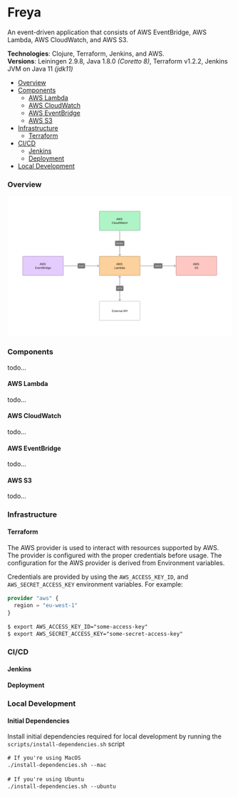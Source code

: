 # Freya 

An event-driven application that consists of AWS EventBridge, AWS Lambda, AWS CloudWatch, and AWS S3. 

**Technologies**: Clojure, Terraform, Jenkins, and AWS. <br> 
**Versions**: Leiningen 2.9.8, Java 1.8.0 _(Coretto 8)_, Terraform v1.2.2, Jenkins JVM on Java 11 _(jdk11)_

* [Overview](#overview)
* [Components](#components)
  * [AWS Lambda](#aws-lambda)
  * [AWS CloudWatch](#aws-cloudwatch)
  * [AWS EventBridge](#aws-eventbridge)
  * [AWS S3](#aws-s3)
* [Infrastructure](#infrastructure)
  * [Terraform](#terraform)
* [CI/CD](#cicd)
  * [Jenkins](#jenkins)
  * [Deployment](#deployment)
* [Local Development](#local-development)

### Overview 

![](resources/freya-overview.png)

### Components
todo...

#### AWS Lambda
todo...

#### AWS CloudWatch
todo...

#### AWS EventBridge
todo...

#### AWS S3
todo...

### Infrastructure
#### Terraform

The AWS provider is used to interact with resources supported by AWS. The provider
is configured with the proper credentials before usage. The configuration for the AWS
provider is derived from Environment variables. 

Credentials are provided by using the `AWS_ACCESS_KEY_ID`, and `AWS_SECRET_ACCESS_KEY` environment variables.
For example:
```terraform
provider "aws" {
  region = "eu-west-1"
}
```
```shell
$ export AWS_ACCESS_KEY_ID="some-access-key"
$ export AWS_SECRET_ACCESS_KEY="some-secret-access-key"
```


### CI/CD
#### Jenkins
#### Deployment

### Local Development

#### Initial Dependencies
Install initial dependencies required for local development by running the `scripts/install-dependencies.sh` script
```shell
# If you're using MacOS
./install-dependencies.sh --mac

# If you're using Ubuntu
./install-dependencies.sh --ubuntu
```
